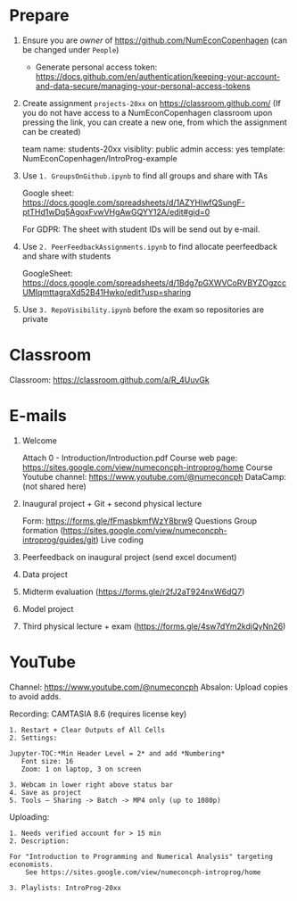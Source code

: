 # Prepare

1. Ensure you are _owner_ of https://github.com/NumEconCopenhagen (can be changed under `People`)

   - Generate personal access token: https://docs.github.com/en/authentication/keeping-your-account-and-data-secure/managing-your-personal-access-tokens
2. Create assignment `projects-20xx` on https://classroom.github.com/
   (If you do not have access to a NumEconCopenhagen classroom upon pressing the link, you can create a new one, from which the assignment can be created)

   team name: students-20xx
   visiblity: public
   admin access: yes
   template: NumEconCopenhagen/IntroProg-example
3. Use `1. GroupsOnGithub.ipynb` to find all groups and share with TAs

   Google sheet: https://docs.google.com/spreadsheets/d/1AZYHlwfQSungF-ptTHd1wDq5AgoxFvwVHgAwGQYY12A/edit#gid=0

   For GDPR: The sheet with student IDs will be send out by e-mail.
4. Use `2. PeerFeedbackAssignments.ipynb` to find allocate peerfeedback and share with students

   GoogleSheet: https://docs.google.com/spreadsheets/d/1Bdg7pGXWVCoRVBYZOgzccUMIqmttagraXd52B41Hwko/edit?usp=sharing
5. Use `3. RepoVisibility.ipynb` before the exam so repositories are private

# Classroom

Classroom: https://classroom.github.com/a/R_4UuvGk

# E-mails

1. Welcome

   Attach 0 - Introduction/Introduction.pdf
   Course web page: https://sites.google.com/view/numeconcph-introprog/home
   Course Youtube channel: https://www.youtube.com/@numeconcph
   DataCamp: (not shared here)
2. Inaugural project + Git + second physical lecture

   Form: https://forms.gle/fFmasbkmfWzY8brw9
   Questions
   Group formation (https://sites.google.com/view/numeconcph-introprog/guides/git)
   Live coding
3. Peerfeedback on inaugural project (send excel document)
4. Data project
5. Midterm evaluation (https://forms.gle/r2fJ2aT924nxW6dQ7)
6. Model project
7. Third physical lecture + exam (https://forms.gle/4sw7dYm2kdjQyNn26)

# YouTube

Channel: https://www.youtube.com/@numeconcph
Absalon: Upload copies to avoid adds.

Recording: CAMTASIA 8.6 (requires license key)

    1. Restart + Clear Outputs of All Cells
    2. Settings:

    Jupyter-TOC:*Min Header Level = 2* and add *Numbering*
       Font size: 16
       Zoom: 1 on laptop, 3 on screen

    3. Webcam in lower right above status bar
    4. Save as project
    5. Tools – Sharing -> Batch -> MP4 only (up to 1080p)

Uploading:

    1. Needs verified account for > 15 min
    2. Description:

    For "Introduction to Programming and Numerical Analysis" targeting economists.
        See https://sites.google.com/view/numeconcph-introprog/home

    3. Playlists: IntroProg-20xx

